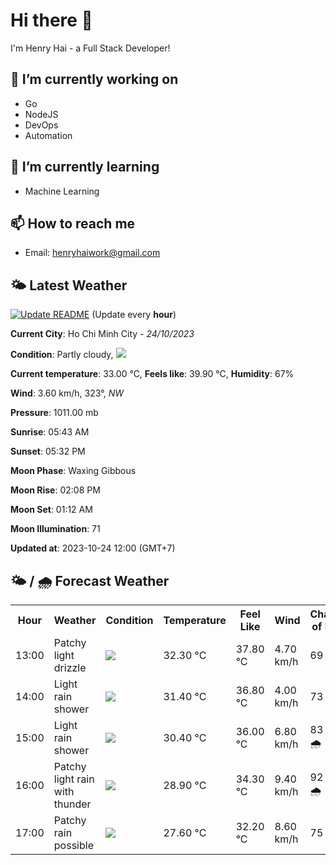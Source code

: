 # Hi there 👋

I'm Henry Hai - a Full Stack Developer!

## 🔭 I’m currently working on

- Go
- NodeJS
- DevOps
- Automation

## 🌱 I’m currently learning

- Machine Learning

## 📫 How to reach me

- Email: <henryhaiwork@gmail.com>

## 🌤️ Latest Weather
[![Update README](https://github.com/henry0hai/henry0hai/actions/workflows/udpateReadme.yml/badge.svg)](https://github.com/henry0hai/henry0hai/actions/workflows/udpateReadme.yml)
(Update every **hour**)
<!-- CURRENT_WEATHER:START -->
**Current City**: Ho Chi Minh City - *24/10/2023*

**Condition**: Partly cloudy, <img src="https://cdn.weatherapi.com/weather/64x64/day/116.png"/>

**Current temperature**: 33.00 °C, **Feels like**: 39.90 °C, **Humidity**: 67%

**Wind**: 3.60 km/h, 323°, *NW*

**Pressure**: 1011.00 mb

**Sunrise**: 05:43 AM

**Sunset**: 05:32 PM

**Moon Phase**: Waxing Gibbous

**Moon Rise**: 02:08 PM

**Moon Set**: 01:12 AM

**Moon Illumination**: 71

**Updated at**: 2023-10-24 12:00 (GMT+7)<!-- CURRENT_WEATHER:END -->

## 🌤️ / 🌧️ Forecast Weather
<!-- FORECAST_WEATHER:START -->
<table>
		<tr>
			<th>Hour</th>
			<th>Weather</th>
			<th>Condition</th>
			<th>Temperature</th>
			<th>Feel Like</th>
			<th>Wind</th>
			<th>Chance of Rain</th>
		</tr>
				<tr>
					<td>13:00</td>
					<td>Patchy light drizzle</td>
					<td><img src='https://cdn.weatherapi.com/weather/64x64/day/263.png'/></td>
					<td>32.30 °C</td>
					<td>37.80 °C</td>
					<td>4.70 km/h</td>
					<td>69 %</td>
				</tr>
				<tr>
					<td>14:00</td>
					<td>Light rain shower</td>
					<td><img src='https://cdn.weatherapi.com/weather/64x64/day/353.png'/></td>
					<td>31.40 °C</td>
					<td>36.80 °C</td>
					<td>4.00 km/h</td>
					<td>73 %</td>
				</tr>
				<tr>
					<td>15:00</td>
					<td>Light rain shower</td>
					<td><img src='https://cdn.weatherapi.com/weather/64x64/day/353.png'/></td>
					<td>30.40 °C</td>
					<td>36.00 °C</td>
					<td>6.80 km/h</td>
					<td>83 % 🌧️</td>
				</tr>
				<tr>
					<td>16:00</td>
					<td>Patchy light rain with thunder</td>
					<td><img src='https://cdn.weatherapi.com/weather/64x64/day/386.png'/></td>
					<td>28.90 °C</td>
					<td>34.30 °C</td>
					<td>9.40 km/h</td>
					<td>92 % 🌧️</td>
				</tr>
				<tr>
					<td>17:00</td>
					<td>Patchy rain possible</td>
					<td><img src='https://cdn.weatherapi.com/weather/64x64/day/176.png'/></td>
					<td>27.60 °C</td>
					<td>32.20 °C</td>
					<td>8.60 km/h</td>
					<td>75 %</td>
				</tr>
</table>
<!-- FORECAST_WEATHER:END -->
